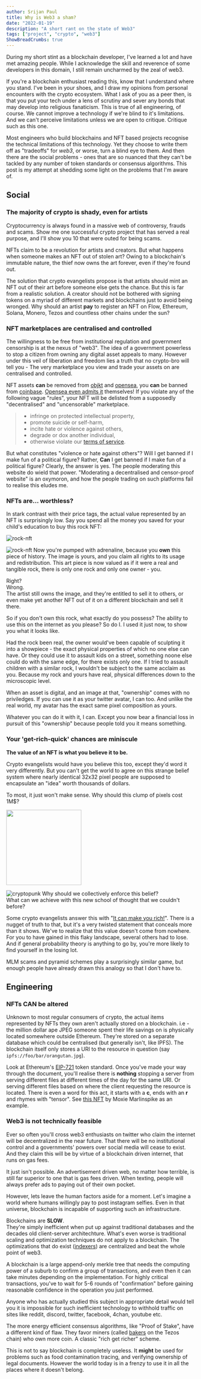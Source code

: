 ```yaml
---
author: Srijan Paul
title: Why is Web3 a sham?
date: "2022-01-19"
description: "A short rant on the state of Web3"
tags: ["project", "crypto", "web3"]
ShowBreadCrumbs: true 
---
```



During my short stint as a blockchain developer, I've learned a lot and have met amazing people.
While I acknowledge the skill and reverence of some developers in this domain,
I still remain uncharmed by the zeal of web3.

If you're a blockchain enthusiast reading this, know that I understand where you stand.
I've been in your shoes,
and I draw my opinions from personal encounters with the crypto ecosystem.
What I ask of you as a peer then, is that you put your tech under a lens of scrutiny and sever any bonds that may develop into religious fanaticism.
This is true of all engineering, of course.
We cannot improve a technology if we're blind to it's limitations.
And we can't perceive limitations unless we are open to critique.
Critique such as this one.

Most engineers who build blockchains and NFT based projects recognise the technical limitations of this technology.
Yet they choose to write them off as "tradeoffs" for *web3*, or worse, turn a blind eye to them.
And then there are the social problems -
ones that are so nuanced that they can't be tackled by any number of token standards or consensus algorithms.
This post is my attempt at shedding some light on the problems that I'm aware of.

## Social

### The majority of crypto is shady, even for artists

Cryptocurrency is always found in a massive web of controversy, frauds and scams.
Show me one successful crypto project that has served a real purpose,
and I'll show you 10 that were outed for being scams.

NFTs claim to be a revolution for artists and creators.
But what happens when someone makes an NFT out of stolen art?
Owing to a blockchain's immutable nature,
the thief now owns the art forever, even if they're found out.

The solution that crypto evangelists propose is that artists should mint an NFT
out of their art before someone else gets the chance.
But this is far from a realistic solution.
A creator should not be bothered with signing tokens on a myriad of different markets and blockchains just to avoid being wronged.
Why should an artist **pay** to register an NFT on Flow, Ethereum, Solana, Monero, Tezos and countless other chains under the sun?

### NFT marketplaces are centralised and controlled

The willingness to be free from institutional regulation and government censorship is at the nexus of "web3".
The idea of a government powerless to stop a citizen from owning any digital asset appeals to many.
However under this veil of liberation and freedom lies a truth that no crypto-bro will tell you -
The very marketplace you view and trade your assets on are centralised and controlled.

NFT assets **can** be removed from [objkt](https://objkt.com/) and [opensea](https://opensea.io/), you **can** be banned from [coinbase](https://www.coinbase.com).
[Opensea even admits it](https://support.opensea.io/hc/en-us/articles/1500010625362-Why-are-my-items-and-collections-delisted-) themselves!
If you violate any of the following vague "rules",
your NFT will be delisted from a supposedly "decentralised" and "uncensorable" marketplace.

> - infringe on protected intellectual property,
> - promote suicide or self-harm,
> - incite hate or violence against others,
> - degrade or dox another individual,
> - otherwise violate our [terms of service](https://opensea.io/tos).

But what constitutes "violence or hate against others"?
Will I get banned if I make fun of a political figure?
Rather, **Can** I get banned if I make fun of a political figure?
Clearly, the answer is yes.
The people moderating this website do wield that power.
"Moderating a decentralised and censor-proof website" is an oxymoron,
and how the people trading on such platforms fail to realise this eludes me.

### NFTs are... worthless?

In stark contrast with their price tags, the actual value represented by an NFT is surprisingly low.
Say you spend all the money you saved for your child's education to buy this rock NFT:

![rock-nft](https://pbs.twimg.com/profile_images/1423533825028616195/-iFC12qC_400x400.jpg)

![rock-nft](https://anubhavp.dev/blog/rock.jpeg)
Now you're pumped with adrenaline, because you **own** this piece of history.
The image is yours, and you claim all rights to its usage and redistribution.
This art piece is now valued as if it were a real and tangible rock, there is only one rock and only one owner - you.

Right? <br/>
Wrong. <br/>
The artist still owns the image, and they're entitled to sell it to others,
or even make yet another NFT out of it on a different blockchain and sell it there.

So if you don't own this rock, what exactly do you possess?
The ability to use this on the internet as you please?
So do I. I used it just now, to show you what it looks like.

Had the rock been real,
the owner would've been capable of sculpting it into a showpiece -
the exact physical properties of which no one else can have.
Or they could use it to assault kids on a street, something noone else could do with the same edge,
for there exists only one.
If I tried to assault children with a similar rock, I wouldn't be subject to the same acclaim as you.
Because my rock and yours have real, physical differences down to the microscopic level.

When an asset is digital, and an image at that, "ownership" comes with no priviledges.
If you can use it as your twitter avatar, I can too.
And unlike the real world, my avatar has the exact same pixel composition as yours.

Whatever you can do it with it, I can.
Except you now bear a financial loss in pursuit of this "ownership"
because people told you it means something.

### Your 'get-rich-quick' chances are miniscule

**The value of an NFT is what you believe it to be.**

Crypto evangelists would have you believe this too, except they'd word it very differently.
But you can't get the world to agree on this strange belief system
where nearly identical 32x32 pixel people are supposed to encapsulate an "idea" worth
thousands of dollars.

To most, it just won't make sense.
Why should this clump of pixels cost 1M$?

<img src="https://cryptopotato.com/wp-content/uploads/2021/03/cryptopunk.jpg" width="200" height="200"/>

![cryptopunk](https://anubhavp.dev/blog/assets/cryptopunk.jpeg)
Why should we collectively enforce this belief? <br/>What can we achieve with this new school of thought that we couldn't before?

Some crypto evangelists answer this with "[It can make you rich!](https://cryptopotato.com/this-cryptopunk-nft-was-bought-for-15k-in-2018-now-sold-for-8-million/)".
There is a nugget of truth to that,
but it's a very twisted statement that conceals more than it shows.
We've to realize that this value doesn't come from nowhere.
For you to have gained in this flaky landscape, several others had to lose.
And if general probability theory is anything to go by, you're more likely to find yourself in the losing lot.

MLM scams and pyramid schemes play a surprisingly similar game,
but enough people have already drawn this analogy so that I don't have to.

## Engineering

### NFTs CAN be altered

Unknown to most regular consumers of crypto,
the actual items represented by NFTs they own aren't actually stored on a blockchain.
i.e - the million dollar ape JPEG someone spent their life savings on is physically located somewhere outside Ethereum.
They're stored on a separate database which could be centralised (but generally isn't, like IPFS).
The blockchain itself only stores a URI to the resource in question (say `ipfs://foo/bar/orangutan.jpg`).

Look at Ethereum's [EIP-721](https://eips.ethereum.org/EIPS/eip-721) token standard.
Once you've made your way through the document, you'll realise there is **nothing** stopping a server
from serving different files at different times of the day for the same URI.
Or serving different files based on where the client requesting the resource is located.
There is even a word for this act, it starts with a **c**, ends with an **r** and rhymes with "tensor".
See [this NFT](https://moxie.org/2022/01/07/web3-first-impressions.html#making-an-nft) by Moxie Marlinspike as an example.

### Web3 is not technically feasible

Ever so often you'll cross web3 enthusiasts on twitter who claim the internet will be decentralized in the near future.
That there will be no institutional control and a governments' powers over social media will cease to exist.
And they claim this will be by virtue of a blockchain driven internet, that runs on gas fees.

It just isn't possible.
An advertisement driven web, no matter how terrible, is still far superior to one that is gas fees driven.
When texting, people will always prefer ads to paying out of their own pocket.

However, lets leave the human factors aside for a moment.
Let's imagine a world where humans willingly pay to post instagram selfies.
Even in that universe, blockchain is incapable of supporting such an infrastructure.

Blockchains are **SLOW**. <br/>
They're simply inefficient when put up against traditional databases and the decades old client-server architechture.
What's even worse is traditional scaling and optimization techniques do not apply to a blockchain.
The optimizations that do exist ([indexers](https://wiki.tezosagora.org/build/blockchain-indexers)) are centralized and beat the whole point of web3.

A blockchain is a large append-only merkle tree that needs the computing power of a suburb to confirm a group of transactions, and even then it can take minutes depending on the implementation.
For highly critical transactions,
you've to wait for 5-6 rounds of "confirmation" before gaining reasonable confidence in the operation you just performed.

Anyone who has actually studied this subject in appropriate detail would tell you it is impossible for such inefficient technology to withhold traffic on sites like reddit, discord, twitter, facebook, 4chan, youtube etc.

The more energy efficient consensus algorithms, like "Proof of Stake", have a different kind of flaw.
They favor miners (called [bakers](https://wiki.tezosagora.org/learn/baking) on the Tezos chain) who own more coin.
A classic "rich get richer" scheme.

This is not to say blockchain is completely useless.
It **might** be used for problems such as food contamination tracing, and verifying ownership of legal documents.
However the world today is in a frenzy to use it in all the places where it doesn't belong.
